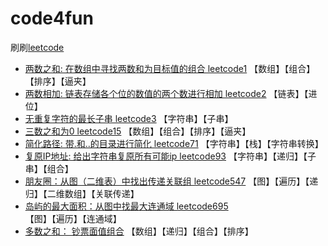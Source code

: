 # code4fun
刷刷[leetcode](https://leetcode-cn.com/problemset/all/) 

- [两数之和: 在数组中寻找两数和为目标值的组合 leetcode1](leetcode1-two-sum.py)
【数组】【组合】【排序】【逼夹】
- [两数相加: 链表存储各个位的数值的两个数进行相加 leetcode2](leetcode2-add-two-numbers.py)
【链表】【进位】
- [无重复字符的最长子串 leetcode3](leetcode3-longest-substring-without-repeating-characters.py)
【字符串】【子串】
- [三数之和为0 leetcode15](leetcode15-3sum.py)
【数组】【组合】【排序】【逼夹】
- [简化路径: 带.和..的目录进行简化 leetcode71](leetcode71-simplify-path.py)
【字符串】【栈】【字符串转换】
- [复原IP地址: 给出字符串复原所有可能ip leetcode93](leetcode93-restore-ip-addresses.py)
【字符串】【递归】【子串】【组合】
- [朋友圈：从图（二维表）中找出传递关联组 leetcode547](leetcode547-friend-circles.py)
【图】【遍历】【递归】【二维数组】【关联传递】
- [岛屿的最大面积：从图中找最大连通域 leetcode695](leetcode695-max-area-of-island.py)
【图】【遍历】【连通域】
- [多数之和： 钞票面值组合](others1-find-cash-comb.py)
【数组】【递归】【组合】【排序】